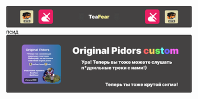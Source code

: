 
![Header](https://github.com/teafear/Original_pidors_sound/blob/main/assets/Group%201.png)
псид
![Header](https://github.com/teafear/Original_pidors_sound/blob/main/assets/Group%202.png)

